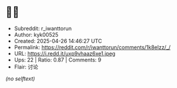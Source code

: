 # 🧐🧐

- Subreddit: r_iwanttorun
- Author: kyk00525
- Created: 2025-04-26 14:46:27 UTC
- Permalink: https://reddit.com/r/iwanttorun/comments/1k8elzz/_/
- URL: https://i.redd.it/uxp9vhaaz6xe1.jpeg
- Ups: 22 | Ratio: 0.87 | Comments: 9
- Flair: 讨论

_(no selftext)_
